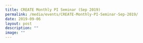 ```yaml
---
title: CREATE Monthly PI Seminar (Sep 2019)
permalink: /media/events/CREATE-Monthly-PI-Seminar-Sep-2019/
date: 2019-09-06
layout: post
description: ""
image: ""
---
```

